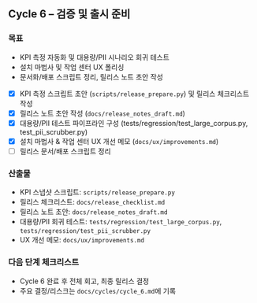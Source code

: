 ## Cycle 6 – 검증 및 출시 준비

### 목표
- KPI 측정 자동화 및 대용량/PII 시나리오 회귀 테스트
- 설치 마법사 및 작업 센터 UX 폴리싱
- 문서화/배포 스크립트 정리, 릴리스 노트 초안 작성

- [x] KPI 측정 스크립트 초안 (`scripts/release_prepare.py`) 및 릴리스 체크리스트 작성
- [x] 릴리스 노트 초안 작성 (`docs/release_notes_draft.md`)
- [x] 대용량/PII 테스트 파이프라인 구성 (tests/regression/test_large_corpus.py, test_pii_scrubber.py)
- [x] 설치 마법사 & 작업 센터 UX 개선 메모 (`docs/ux/improvements.md`)
- [ ] 릴리스 문서/배포 스크립트 정리

### 산출물
- KPI 스냅샷 스크립트: `scripts/release_prepare.py`
- 릴리스 체크리스트: `docs/release_checklist.md`
- 릴리스 노트 초안: `docs/release_notes_draft.md`
- 대용량/PII 회귀 테스트: `tests/regression/test_large_corpus.py`, `tests/regression/test_pii_scrubber.py`
- UX 개선 메모: `docs/ux/improvements.md`

### 다음 단계 체크리스트
- Cycle 6 완료 후 전체 회고, 최종 릴리스 결정
- 주요 결정/리스크는 `docs/cycles/cycle_6.md`에 기록

